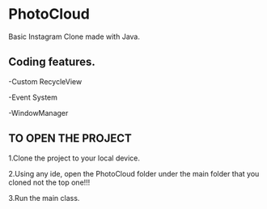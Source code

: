 # PhotoCloud
Basic Instagram Clone made with Java.

Coding features. 
--

-Custom RecycleView

-Event System

-WindowManager



TO OPEN THE PROJECT
--

1.Clone the project to your local device.

2.Using any ide, open the PhotoCloud folder under the main folder that you cloned not the top one!!!

3.Run the main class.


